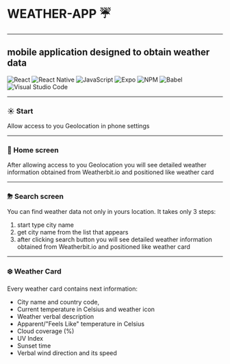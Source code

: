 # WEATHER-APP ☔️

---

## mobile application designed to obtain weather data

![React](https://img.shields.io/badge/react-%2320232a.svg?style=for-the-badge&logo=react&logoColor=%2361DAFB)
![React Native](https://img.shields.io/badge/react_native-%2320232a.svg?style=for-the-badge&logo=react&logoColor=%2361DAFB)
![JavaScript](https://img.shields.io/badge/javascript-%23323330.svg?style=for-the-badge&logo=javascript&logoColor=%23F7DF1E)
![Expo](https://img.shields.io/badge/expo-1C1E24?style=for-the-badge&logo=expo&logoColor=#D04A37)
![NPM](https://img.shields.io/badge/NPM-%23CB3837.svg?style=for-the-badge&logo=npm&logoColor=white)
![Babel](https://img.shields.io/badge/Babel-F9DC3e?style=for-the-badge&logo=babel&logoColor=black)
![Visual Studio Code](https://img.shields.io/badge/Visual%20Studio%20Code-0078d7.svg?style=for-the-badge&logo=visual-studio-code&logoColor=white)

---

### ☀️ Start

Allow access to you Geolocation in phone settings

---

### 🌈 Home screen

After allowing access to you Geolocation you will see detailed weather information obtained from Weatherbit.io and positioned like weather card

---

### ⛈ Search screen

You can find weather data not only in yours location.
It takes only 3 steps:

1. start type city name
2. get city name from the list that appears
3. after clicking search button you will see detailed weather information obtained from Weatherbit.io and positioned like weather card

---

### ❄️ Weather Card

Every weather card contains next information:

- City name and country code,
- Current temperature in Celsius and weather icon
- Weather verbal description
- Apparent/"Feels Like" temperature in Celsius
- Cloud coverage (%)
- UV Index
- Sunset time
- Verbal wind direction and its speed
